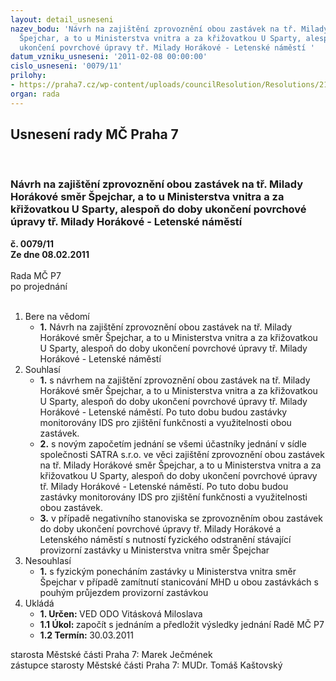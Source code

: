 ```yaml
---
layout: detail_usneseni
nazev_bodu: 'Návrh na zajištění zprovoznění obou zastávek na tř. Milady Horákové směr
  Špejchar, a to u Ministerstva vnitra a za křižovatkou U Sparty, alespoň do doby
  ukončení povrchové úpravy tř. Milady Horákové - Letenské náměstí '
datum_vzniku_usneseni: '2011-02-08 00:00:00'
cislo_usneseni: '0079/11'
prilohy:
- https://praha7.cz/wp-content/uploads/councilResolution/Resolutions/21946/8-11-ter2168.doc
organ: rada
---
```

<div id="ucUsn_pList" class="usn">
	<span><h2>Usnesení rady MČ Praha 7 </h2>
<br></span><div class="standBody">
<span><h3>Návrh na zajištění zprovoznění obou zastávek na tř. Milady Horákové směr Špejchar, a to u Ministerstva vnitra a za křižovatkou U Sparty, alespoň do doby ukončení povrchové úpravy tř. Milady Horákové - Letenské náměstí </h3></span><div class="center">
		<strong>č. 0079/11</strong><br>
	</div>
<div class="center">
		<strong>Ze dne 08.02.2011</strong><br><br>
	</div>Rada MČ P7<br> po projednání<br><br><ol>
<li>Bere na vědomí<ul><li>
<strong>1.</strong> Návrh na zajištění zprovoznění obou zastávek na tř. Milady Horákové směr Špejchar, a to u Ministerstva vnitra a za křižovatkou U Sparty, alespoň do doby ukončení povrchové úpravy tř. Milady Horákové - Letenské náměstí </li></ul>
</li>
<li>Souhlasí<ul>
<li>
<strong>1.</strong> s návrhem na zajištění zprovoznění obou zastávek na tř. Milady Horákové směr Špejchar, a to u Ministerstva vnitra a za křižovatkou U Sparty, alespoň do doby ukončení povrchové úpravy tř. Milady Horákové - Letenské náměstí. Po tuto dobu budou zastávky monitorovány IDS pro zjištění funkčnosti a využitelnosti obou zastávek.  </li>
<li>
<strong>2.</strong> s novým započetím jednání se všemi  účastníky jednání v sídle společnosti SATRA s.r.o. ve věci  zajištění zprovoznění obou zastávek na tř. Milady Horákové směr Špejchar, a to u Ministerstva vnitra a za křižovatkou U Sparty, alespoň do doby ukončení povrchové úpravy tř. Milady Horákové - Letenské náměstí. Po tuto dobu budou zastávky monitorovány IDS pro zjištění funkčnosti a využitelnosti obou zastávek.  </li>
<li>
<strong>3.</strong> v případě negativního stanoviska se zprovozněním obou zastávek do doby ukončení povrchové úpravy tř. Milady Horákové a Letenského náměstí s nutností fyzického odstranění stávající provizorní zastávky u Ministerstva vnitra směr Špejchar </li>
</ul>
</li>
<li>Nesouhlasí<ul><li>
<strong>1.</strong> s fyzickým ponecháním zastávky u Ministerstva vnitra směr Špejchar  v případě zamítnutí stanicování MHD u obou zastávkách  s pouhým průjezdem provizorní zastávkou  </li></ul>
</li>
<li>Ukládá<ul>
<li>
<strong>1. Určen: </strong>VED ODO Vitásková Miloslava</li>
<li>
<strong>1.1 Úkol: </strong>započít s jednáním a předložit výsledky jednání Radě MČ P7</li>
<li>
<strong>1.2 Termín: </strong>30.03.2011</li>
</ul>
</li>
</ol>starosta Městské části Praha 7: Marek Ječmének<br>zástupce starosty Městské části Praha 7: MUDr. Tomáš Kaštovský 
</div>
</div>
